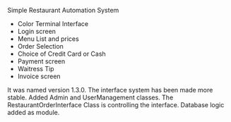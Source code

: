 Simple Restaurant Automation System
- Color Terminal Interface
- Login screen
- Menu List and prices
- Order Selection
- Choice of Credit Card or Cash
- Payment screen
- Waitress Tip
- Invoice screen 

It was named version 1.3.0.
The interface system has been made more stable.
Added Admin and UserManagement classes.
The RestaurantOrderInterface Class is controlling the interface.
Database logic added as module.
